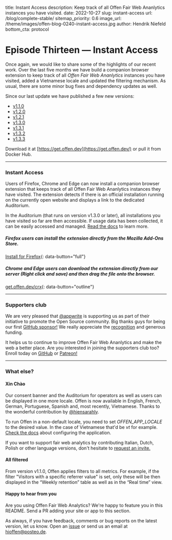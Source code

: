 title: Instant Access
description: Keep track of all Offen Fair Web Ananlytics instances you have visited.
date: 2022-10-27
slug: instant-access
url: /blog/complete-stable/
sitemap_priority: 0.6
image_url: /theme/images/offen-blog-0240-instant-access.jpg
author: Hendrik Niefeld
bottom_cta: protocol

# Episode Thirteen — Instant Access

Once again, we would like to share some of the highlights of our recent work. Over the last five months we have build a companion browser extension to keep track of all *Offen Fair Web Ananlytics* instances you have visited, added a Vietnamese locale and updated the filtering mechanism. As usual, there are some minor bug fixes and dependency updates as well.

Since our last update we have published a few new versions:

- [v1.1.0](https://github.com/offen/offen/releases/tag/v1.1.0)
- [v1.2.0](https://github.com/offen/offen/releases/tag/v1.2.0)
- [v1.2.1](https://github.com/offen/offen/releases/tag/v1.2.1)
- [v1.3.0](https://github.com/offen/offen/releases/tag/v1.3.0)
- [v1.3.1](https://github.com/offen/offen/releases/tag/v1.3.1)
- [v1.3.2](https://github.com/offen/offen/releases/tag/v1.3.2)
- [v1.3.3](https://github.com/offen/offen/releases/tag/v1.3.3)

Download it at [https://get.offen.dev](https://get.offen.dev/) or pull it from Docker Hub.

---

### Instant Access

Users of Firefox, Chrome and Edge can now install a companion browser extension that keeps track of all Offen Fair Web Ananlytics instances they have visited. The extension detects if there is an official installation running on the currently open website and displays a link to the dedicated Auditorium.

In the Auditorium (that runs on version v1.3.0 or later), all installations you have visited so far are then accessible. If usage data has been collected, it can be easily accessed and managed. [Read the docs](https://docs.offen.dev/using-offen/browser-extension/) to learn more.

##### Firefox users can install the extension directly from the Mozilla Add-Ons Store.
[Install for Firefox](https://addons.mozilla.org/en-US/firefox/addon/offen-instant-access/){: data-button="full"}

##### *Chrome and Edge* users can download the extension directly from our server (Right click and save) and then drag the file onto the browser.
[get.offen.dev/crx](https://get.offen.dev/crx){: data-button="outline"}

---

### Supporters club

We are very pleased that [@appwrite](https://twitter.com/appwrite) is supporting us as part of their initiative to promote the Open Source community. Big thanks guys for being our first [GitHub sponsor!](https://github.com/sponsors/offen)
We really appreciate the [recognition](https://dev.to/appwrite/appwrite-loves-open-source-why-i-chose-to-sponsor-offen-5efn) and generous funding.

It helps us to continue to improve Offen Fair Web Ananlytics and make the web a better place. Are you interested in joining the supporters club too? Enroll today on [GitHub](https://github.com/sponsors/offen) or [Patreon!](https://www.patreon.com/offen)

---

### What else?

#### Xin Chào

Our consent banner and the Auditorium for operators as well as users can be displayed in one more locale. Offen is now available in English, French, German, Portuguese, Spanish and, most recently, Vietnamese. Thanks to the wonderful contribution by [@hiensarahly](https://github.com/hiensarahly).

To run Offen in a non-default locale, you need to set *OFFEN_APP_LOCALE* to the desired value. In the case of Vietnamese that'd be *vt* for example. [Check the docs](https://docs.offen.dev/running-offen/configuring-the-application/#application) about configuring the application.

If you want to support fair web analytics by contributing Italian, Dutch, Polish or other language versions, don't hesitate to [request an invite.](mailto:hioffen@posteo.de)

#### All filtered

From version v1.1.0, Offen applies filters to all metrics. For example, if the filter "Visitors with a specific referrer value" is set, only these will be then displayed in the “Weekly retention” table as well as in the “Real time” view.

#### Happy to hear from you

Are you using Offen Fair Web Analytics? We're happy to feature you in this README. Send a PR adding your site or app to this section.

As always, if you have feedback, comments or bug reports on the latest version, let us know. Open an [issue](https://github.com/offen/offen/issues) or send us an email at [hioffen@posteo.de](mailto:hioffen@posteo.de).
